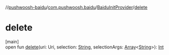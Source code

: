 //[pushwoosh-baidu](../../../index.md)/[com.pushwoosh.baidu](../index.md)/[BaiduInitProvider](index.md)/[delete](delete.md)

# delete

[main]\
open fun [delete](delete.md)(uri: Uri, selection: [String](https://developer.android.com/reference/kotlin/java/lang/String.html), selectionArgs: [Array](https://kotlinlang.org/api/latest/jvm/stdlib/kotlin-stdlib/kotlin/-array/index.html)&lt;[String](https://developer.android.com/reference/kotlin/java/lang/String.html)&gt;): [Int](https://kotlinlang.org/api/latest/jvm/stdlib/kotlin-stdlib/kotlin/-int/index.html)
